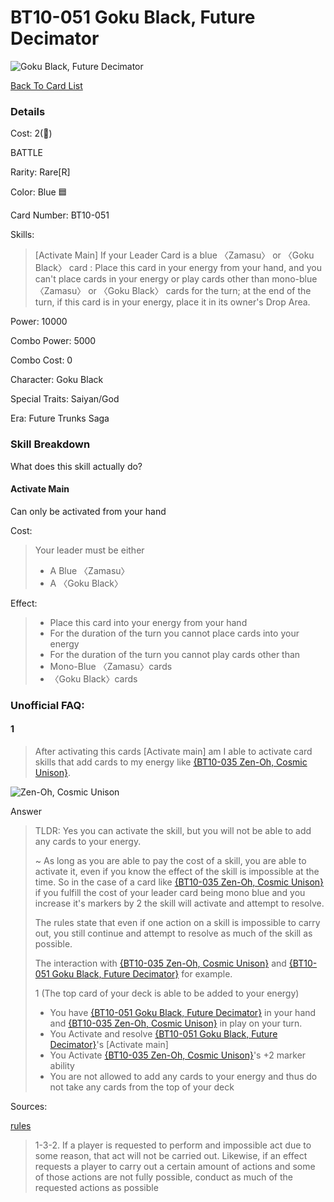 #  BT10-051 Goku Black, Future Decimator
![Goku Black, Future Decimator](http://www.dbs-cardgame.com/images/cardlist/cardimg/BT10-051.png)

[Back To Card List](./index.md)
### Details 
Cost: 2(🔵) 

BATTLE

Rarity: Rare[R]

Color: Blue 🟦

Card Number: BT10-051

Skills: 
> [Activate Main]
  If your Leader Card is a blue 〈Zamasu〉 or 〈Goku Black〉 card :
  Place this card in your energy from your hand, and you can't place
  cards in your energy or play cards other than mono-blue 〈Zamasu〉
  or 〈Goku Black〉 cards for the turn; at the end of the turn, if
  this card is in your energy, place it in its owner's Drop Area.

Power: 10000

Combo Power: 5000

Combo Cost: 0

Character: Goku Black

Special Traits: Saiyan/God

Era: Future Trunks Saga


### Skill Breakdown 
What does this skill actually do?
#### Activate Main
Can only be activated from your hand

Cost: 
>Your leader must be either
>- A Blue 〈Zamasu〉
>- A 〈Goku Black〉

Effect: 
> - Place this card into your energy from your hand
> - For the duration of the turn you cannot place cards into your energy 
> - For the duration of the turn you cannot play cards other than 
>  - Mono-Blue  〈Zamasu〉cards
>  - 〈Goku Black〉cards



### Unofficial FAQ:
#### 1
> After activating this cards [Activate main] am I able to activate card skills that add cards to my energy like [{BT10-035 Zen-Oh, Cosmic Unison}](./BT10-35.md).

![Zen-Oh, Cosmic Unison](http://www.dbs-cardgame.com/images/cardlist/cardimg/BT10-035.png)

Answer
> TLDR: Yes you can activate the skill, but you will not be able to add any cards to your energy.
>
> ~
> As long as you are able to pay the cost of a skill, you are able to activate it, even if you know the effect of the skill is impossible at the time.
> So in the case of a card like [{BT10-035 Zen-Oh, Cosmic Unison}](./BT10-035.md) if you fulfill the cost of your leader card being mono blue and you increase it's markers by 2 the skill will activate and attempt to resolve.
> 
> The rules state that even if one action on a skill is impossible to carry out, you still continue and attempt to resolve as much of the skill as possible.
>
> The interaction with [{BT10-035 Zen-Oh, Cosmic Unison}](./BT10-35.md) and [{BT10-051 Goku Black, Future Decimator}](#bt10-051-goku-black-future-decimator) for example.
>
> 1 (The top card of your deck is able to be added to your energy)
>
> - You have [{BT10-051 Goku Black, Future Decimator}](#bt10-051-goku-black-future-decimator) in your hand and [{BT10-035 Zen-Oh, Cosmic Unison}](./BT10-35.md) in play on your turn.
> - You Activate and resolve [{BT10-051 Goku Black, Future Decimator}](#bt10-051-goku-black-future-decimator)'s [Activate main]
> - You Activate [{BT10-035 Zen-Oh, Cosmic Unison}](./BT10-35.md)'s +2 marker ability
>  - You are not allowed to add any cards to your energy and thus do not take any cards from the top of your deck

Sources: 

[rules][2]
> 1-3-2. If a player is requested to perform and
  impossible act due to some reason,
  that act will not be carried out.
  Likewise, if an effect requests a player
  to carry out a certain amount of
  actions and some of those actions are
  not fully possible, conduct as much of
  the requested actions as possible

[1]: http://www.dbs-cardgame.com/us-en/rule/card_faq.php
[2]: http://www.dbs-cardgame.com/pdf/rulemanual.pdf?ver_1.18_2
